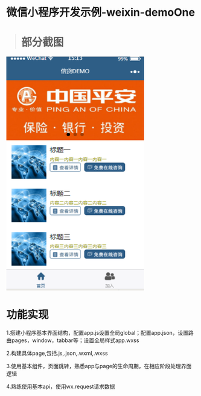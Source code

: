 # 微信小程序开发示例-weixin-demoOne

># 部分截图
<img src="https://github.com/kongdefu/weixin-demoOne/raw/master/image/one.png" width="365" height="619"/> 

# 功能实现
 1.搭建小程序基本界面结构，配置app.js设置全局global；配置app.json，设置路由pages，window，tabbar等；设置全局样式app.wxss
 
 2.构建具体page,包括.js,.json,.wxml,.wxss
 
 3.使用基本组件，页面跳转，熟悉app与page的生命周期，在相应阶段处理界面逻辑
 
 4.熟练使用基本api，使用wx.request请求数据
